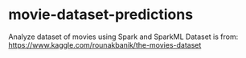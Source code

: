 # movie-dataset-predictions
 
Analyze dataset of movies using Spark and SparkML
Dataset is from: https://www.kaggle.com/rounakbanik/the-movies-dataset
